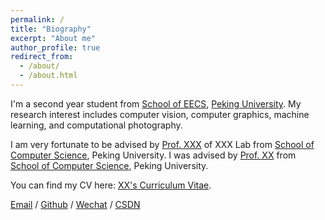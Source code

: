 ```yaml
---
permalink: /
title: "Biography"
excerpt: "About me"
author_profile: true
redirect_from: 
  - /about/
  - /about.html
---
```



I'm a second year  student from [School of EECS](https://eecs.pku.edu.cn/), [Peking University](https://www.pku.edu.cn/). My research interest includes computer vision, computer graphics, machine learning, and computational photography.

I am very fortunate to be advised by [Prof. XXX](https://www.XXX.com/) of XXX Lab from [School of Computer Science](https://cs.pku.edu.cn/), Peking University. I was advised by [Prof. XX](https://XXX.pku.edu.cn/) from [School of Computer Science](https://cs.pku.edu.cn/), Peking University.

You can find my CV here: [XX's Curriculum Vitae](../assets/Curriculum_Vitae.pdf).

[Email](mailto:XX@stu.pku.edu.cn) / [Github](https://github.com/QiuDi233) / [Wechat](../images/wechat.jpg) / [CSDN](https://blog.csdn.net/qd1813100174?spm=1000.2115.3001.5343)

